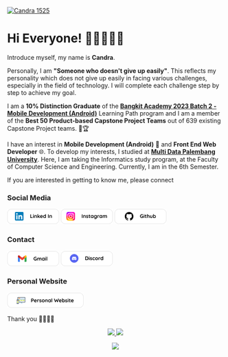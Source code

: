 [![Candra 1525](https://readme-typing-svg.demolab.com?font=Quicksand&weight=900&size=30&duration=3000&pause=1000&random=false&width=435&lines=%F0%9F%91%8B%F0%9F%8F%BB+Hi+Everyone++.+.+.;%F0%9F%91%A8%F0%9F%8F%BB%E2%80%8D%F0%9F%92%BB+I'm+Candra+.+.+.+;%F0%9F%92%A1I+have+an+interest+in+.+.+.+;%F0%9F%93%B1Mobile+Development;%F0%9F%8C%90+Front+End+Web+Developer)](https://git.io/typing-svg)

# Hi Everyone! 👨🏻‍💻👋🏻
Introduce myself, my name is **Candra**.

Personally, I am **"Someone who doesn't give up easily"**. This reflects my personality which does not give up easily in facing various challenges, especially in the field of technology. I will complete each challenge step by step to achieve my goal.

I am a **10% Distinction Graduate** of the **[Bangkit Academy 2023 Batch 2 - Mobile Development (Android)](https://grow.google/intl/id_id/bangkit/?tab=machine-learning)** Learning Path program and I am a member of the **Best 50 Product-based Capstone Project Teams** out of 639 existing Capstone Project teams. 🏅🏆

I have an interest in **Mobile Development (Android)** 📱 and **Front End Web Developer** 🌐. To develop my interests, I studied at **[Multi Data Palembang University](https://mdp.ac.id/)**. Here, I am taking the Informatics study program, at the Faculty of Computer Science and Engineering. Currently, I am in the 6th Semester.

If you are interested in getting to know me, please connect 
<br/>
### Social Media 
[![LinkedIn Account](https://github.com/candra1525/candra1525/blob/main/linked_in_121x39.png)](https://www.linkedin.com/in/candra1525/)
[![Instagram Account](https://github.com/candra1525/candra1525/blob/main/instagram_121x39.png)](https://www.instagram.com/candracandra1525/)
[![Github Account](https://github.com/candra1525/candra1525/blob/main/github_121x39.png)](https://github.com/candra1525/)

### Contact
[![Gmail Account](https://github.com/candra1525/candra1525/blob/main/gmail_121x39.png)](mailto:candraandi2003@gmail.com)
[![Discord Account](https://github.com/candra1525/candra1525/blob/main/discord_121x39.png)](Candra#6399)

### Personal Website
[![Website](https://github.com/candra1525/candra1525/blob/main/personal_website.png)](https://candra1525.github.io/me/)

Thank you 👨🏻‍💻✨

<p align="center">
<a href="https://github.com/candra1525">
  <img height="180em" src="https://github-readme-stats.vercel.app/api?username=candra1525&rank_icon=github&show_icons=true&theme=algolia&include_all_commits=true&count_private=true"/>
  <img height="180em" src="https://github-readme-stats.vercel.app/api/top-langs/?username=candra1525&layout=compact&langs_count=8&theme=algolia"/>
</a>
</p>
<p align="center">
  <img src="https://github-readme-streak-stats.herokuapp.com?user=candra1525&theme=algolia&hide_border=true" />
</p>
